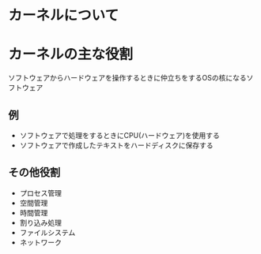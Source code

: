 # カーネルについて

# カーネルの主な役割

ソフトウェアからハードウェアを操作するときに仲立ちをするOSの核になるソフトウェア

## 例

- ソフトウェアで処理をするときにCPU(ハードウェア)を使用する
- ソフトウェアで作成したテキストをハードディスクに保存する

## その他役割

- プロセス管理
- 空間管理
- 時間管理
- 割り込み処理
- ファイルシステム
- ネットワーク